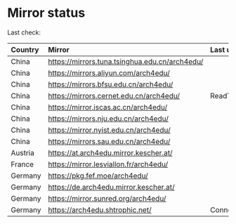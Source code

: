 <script src="./time.js"></script>
# Mirror status
Last check: <script type="text/javascript">localize(1755793856.5872698);</script>

|Country|Mirror|Last update|
|:------|:-----|:----------|
|China|https://mirrors.tuna.tsinghua.edu.cn/arch4edu/|<script type="text/javascript">localize(1755759278);</script>|
|China|https://mirrors.aliyun.com/arch4edu/|<script type="text/javascript">localize(1755759278);</script>|
|China|https://mirrors.bfsu.edu.cn/arch4edu/|<script type="text/javascript">localize(1755672550);</script>|
|China|https://mirrors.cernet.edu.cn/arch4edu/|ReadTimeout|
|China|https://mirror.iscas.ac.cn/arch4edu/|<script type="text/javascript">localize(1755759278);</script>|
|China|https://mirrors.nju.edu.cn/arch4edu/|<script type="text/javascript">localize(1755672550);</script>|
|China|https://mirror.nyist.edu.cn/arch4edu/|<script type="text/javascript">localize(1755672550);</script>|
|China|https://mirrors.sau.edu.cn/arch4edu/|<script type="text/javascript">localize(1755585963);</script>|
|Austria|https://at.arch4edu.mirror.kescher.at/|<script type="text/javascript">localize(1755759278);</script>|
|France|https://mirror.lesviallon.fr/arch4edu/|<script type="text/javascript">localize(1755672550);</script>|
|Germany|https://pkg.fef.moe/arch4edu/|<script type="text/javascript">localize(1755759278);</script>|
|Germany|https://de.arch4edu.mirror.kescher.at/|<script type="text/javascript">localize(1755759278);</script>|
|Germany|https://mirror.sunred.org/arch4edu/|<script type="text/javascript">localize(1755759278);</script>|
|Germany|https://arch4edu.shtrophic.net/|ConnectionError|

<script src="./tablefilter/tablefilter.js"></script>
<script src="./table.js"></script>